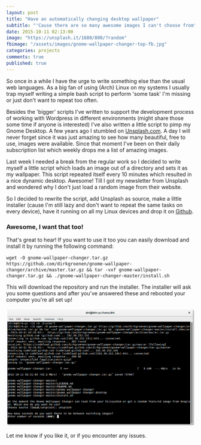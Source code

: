 ```yaml
---
layout: post
title: "Have an automatically changing desktop wallpaper"
subtitle: "'Cause there are so many awesome images I can't choose from"
date: 2015-10-11 02:13:00
image: "https://unsplash.it/1680/800/?random"
fbimage: "/assets/images/gnome-wallpaper-changer-top-fb.jpg"
categories: projects
comments: true
published: true
---
```


So once in a while I have the urge to write something else than the usual web languages. As a big fan of using (Arch) Linux on my systems I usually trap myself writing a simple bash script to perform 'some task' I'm missing or just don't want to repeat too often.

Besides the 'bigger' scripts I've written to support the development process of working with Wordpress in different environments (might share those some time if anyone is interested) I've also written a little script to pimp my Gnome Desktop. A few years ago I stumbled on [Unsplash.com](http://unsplash.com). A day I will never forget since it was just amazing to see how many beautiful, free to use, images were available. Since that moment I've been on their daily subscription list which weekly drops me a list of amazing images. 

Last week I needed a break from the regular work so I decided to write myself a little script which loads an image out of a directory and sets it as my wallpaper. This script repeated itself every 10 minutes which resulted in a nice dynamic desktop. Awesome! Till I got my newsletter from Unsplash and wondered why I don't just load a random image from their website. 

So I decided to rewrite the script, add Unsplash as source, make a little installer (cause I'm still lazy and don't want to repeat the same tasks on every device), have it running on all my Linux devices and drop it on [Github](https://github.com/dirkgroenen/gnome-wallpaper-changer).

### Awesome, I want that too! 
That's great to hear! If you want to use it too you can easily download and install it by running the following command:

```
wget -O gnome-wallpaper-changer.tar.gz https://github.com/dirkgroenen/gnome-wallpaper-changer/archive/master.tar.gz && tar -vxf gnome-wallpaper-changer.tar.gz && ./gnome-wallpaper-changer-master/install.sh
```

This will download the repository and run the installer. The installer will ask you some questions and after you've answered these and rebooted your computer you're all set up!

[![Gnome Wallpaper Changer Installer](/assets/images/gnome-wallpaper-changer-installer.png)](/assets/images/gnome-wallpaper-changer-installer.png)

Let me know if you like it, or if you encounter any issues.
